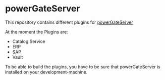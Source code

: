 # powerGateServer

This repository contains different plugins for [powerGateServer](https://www.coolorange.com/wiki/doku.php?id=powergateserver)

At the moment the Plugins are:
- Catalog Service
- ERP
- SAP
- Vault

To be able to build the plugins, you have to be sure that powerGateServer is installed on your development-machine.
